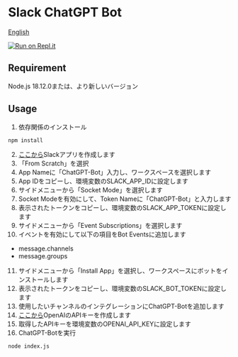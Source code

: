 # Slack ChatGPT Bot

[English](README.md)

[![Run on Repl.it](https://repl.it/badge/github/tsubasa652/chatgpt-slack-bot)](https://repl.it/github/tsubasa652/chatgpt-slack-bot)


## Requirement

Node.js 18.12.0または、より新しいバージョン

## Usage

1. 依存関係のインストール

```shell
npm install
```
2. [ここから](https://api.slack.com/apps?new_app=1)Slackアプリを作成します
3. 「From Scratch」を選択
4. App Nameに「ChatGPT-Bot」入力し、ワークスペースを選択します
5. App IDをコピーし、環境変数のSLACK_APP_IDに設定します
6. サイドメニューから「Socket Mode」を選択します
7. Socket Modeを有効にして、Token Nameに「ChatGPT-Bot」と入力します
8. 表示されたトークンをコピーし、環境変数のSLACK_APP_TOKENに設定します
10. サイドメニューから「Event Subscriptions」を選択します
11. イベントを有効にして以下の項目をBot Eventsに追加します
- message.channels
- message.groups

11. サイドメニューから「Install App」を選択し、ワークスペースにボットをインストールします
14. 表示されたトークンをコピーし、環境変数のSLACK_BOT_TOKENに設定します
15. 使用したいチャンネルのインテグレーションにChatGPT-Botを追加します
16. [ここから](https://platform.openai.com/account/api-keys)OpenAIのAPIキーを作成します
17. 取得したAPIキーを環境変数のOPENAI_API_KEYに設定します
19. ChatGPT-Botを実行
```shell
node index.js
```
